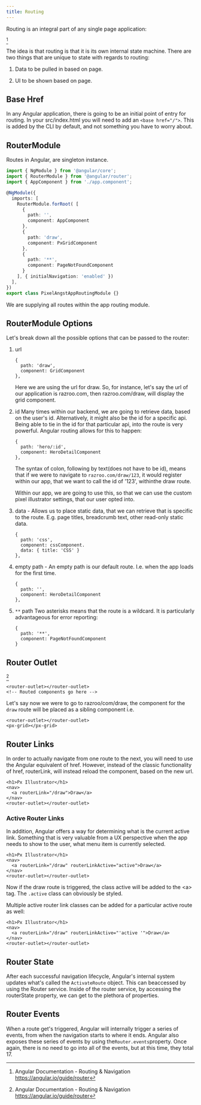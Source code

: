 ```yaml
---
title: Routing
---
```


Routing is an integral part of any single page application:

[^1]

The idea is that routing is that it is its own internal state machine.
There are two things that are unique to state with regards to routing:

1.  Data to be pulled in based on page.

2.  UI to be shown based on page.

Base Href
---------

In any Angular application, there is going to be an initial point of
entry for routing. In your src/index.html you will need to add an
`<base href="/">`. This is added by the CLI by default, and not
something you have to worry about.

 RouterModule 
-------------

Routes in Angular, are singleton instance.

```ts
import { NgModule } from '@angular/core';
import { RouterModule } from '@angular/router';
import { AppComponent } from './app.component';

@NgModule({
  imports: [
    RouterModule.forRoot( [
      {
        path: '',
        component: AppComponent
      },
      {
        path: 'draw',
        component: PxGridComponent
      },
      {
        path: '**',
        component: PageNotFoundComponent
      }
    ], { initialNavigation: 'enabled' })
  ],
})
export class PixelAngstAppRoutingModule {}
```

We are supplying all routes within the app routing module.

 RouterModule Options 
---------------------

Let's break down all the possible options that can be passed to the
router:

1.  url

        {
          path: 'draw',
          component: GridComponent
        },

    Here we are using the url for draw. So, for instance, let's say the
    url of our application is razroo.com, then razroo.com/draw, will
    display the grid component.

2.  id Many times within our backend, we are going to retrieve data,
    based on the user's id. Alternatively, it might also be the id for a
    specific api. Being able to tie in the id for that particular api,
    into the route is very powerful. Angular routing allows for this to
    happen:

        {
          path: 'hero/:id', 
          component: HeroDetailComponent 
        },

    The syntax of colon, following by text(does not have to be id),
    means that if we were to navigate to `razroo.com/draw/123`, it would
    register within our app, that we want to call the id of '123',
    withinthe draw route.

    Within our app, we are going to use this, so that we can use the
    custom pixel illustrator settings, that our user opted into.

3.  data - Allows us to place static data, that we can retrieve that is
    specific to the route. E.g. page titles, breadcrumb text, other
    read-only static data.

        {
          path: 'css', 
          component: cssComponent.
          data: { title: 'CSS' }
        },

4.  empty path - An empty path is our default route. I.e. when the app
    loads for the first time.

        {
          path: '', 
          component: HeroDetailComponent 
        },

5.  `**` path Two asterisks means that the route is a wildcard. It is
    particularly advantageous for error reporting:

        {
          path: '**',
          component: PageNotFoundComponent 
        }

 Router Outlet 
--------------

[^2]

    <router-outlet></router-outlet>
    <!-- Routed components go here -->

Let's say now we were to go to razroo/com/draw, the component for the
`draw` route will be placed as a sibling component i.e.

    <router-outlet></router-outlet>
    <px-grid></px-grid>  

 Router Links 
-------------

In order to actually navigate from one route to the next, you will need
to use the Angular equivalent of href. However, instead of the classic
functionality of href, routerLink, will instead reload the component,
based on the new url.

    <h1>Px Illustrator</h1>
    <nav>
      <a routerLink="/draw">Draw</a>
    </nav>
    <router-outlet></router-outlet>

### Active Router Links

In addition, Angular offers a way for determining what is the current
active link. Something that is very valuable from a UX perspective when
the app needs to show to the user, what menu item is currently selected.

    <h1>Px Illustrator</h1>
    <nav>
      <a routerLink="/draw" routerLinkActive="active">Draw</a>
    </nav>
    <router-outlet></router-outlet>

Now if the draw route is triggered, the class active will be added to
the \<a\> tag. The `.active` class can obviously be styled.

Multiple active router link classes can be added for a particular active
route as well:

    <h1>Px Illustrator</h1>
    <nav>
      <a routerLink="/draw" routerLinkActive="'active '">Draw</a>
    </nav>
    <router-outlet></router-outlet>

 Router State 
-------------

After each successful navigation lifecycle, Angular's internal system
updates what's called the `ActivateRoute` object. This can beaccessed by
using the Router service. Inside of the router service, by accessing the
routerState property, we can get to the plethora of properties.

 Router Events 
--------------

When a route get's triggered, Angular will internally trigger a series
of events, from when the navigation starts to where it ends. Angular
also exposes these series of events by using the`Router.events`property.
Once again, there is no need to go into all of the events, but at this
time, they total 17.

[^1]: Angular Documentation - Routing & Navigation
    https://angular.io/guide/router

[^2]: Angular Documentation - Routing & Navigation
    https://angular.io/guide/router
